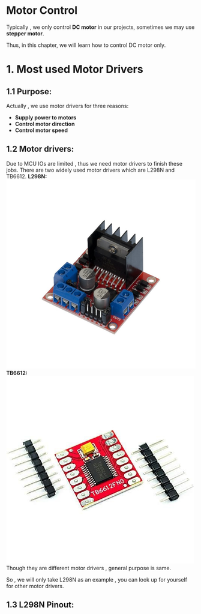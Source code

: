 # Motor Control
Typically , we only control **DC motor** in our projects, sometimes we may use **stepper motor**.

Thus, in this chapter, we will learn how to control DC motor only.
# 1. Most used Motor Drivers
## 1.1 Purpose:
Actually , we use motor drivers for three reasons:
- **Supply power to motors**
- **Control motor direction**
- **Control motor speed**
## 1.2 Motor drivers:
Due to MCU IOs are limited , thus we need motor drivers to finish these jobs.
There are two widely used motor drivers which are L298N and TB6612.
**L298N:**  
![L298N motor driver](pics/demoPics/8-1L298N.png)  
**TB6612:**  
![TB612FNG motor driver](pics/deomPics/../demoPics/8-2TB6612.png)  
Though they are different motor drivers , general purpose is same.  

So , we will only take L298N as an example , you can look up for yourself for other motor drivers.

## 1.3 L298N Pinout:
